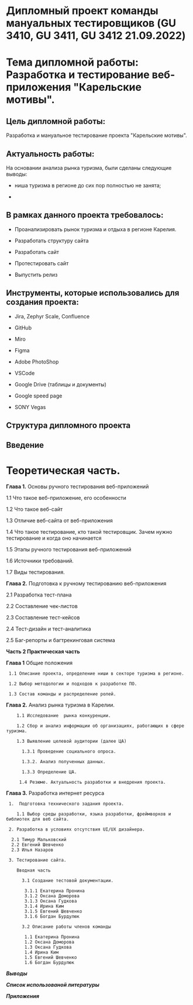 # Дипломный проект команды мануальных тестировщиков (GU 3410, GU 3411, GU 3412 21.09.2022)


# Тема дипломной работы: Разработка и тестирование веб-приложения "Карельские мотивы".

## Цель дипломной работы:

Разработка и мануальное тестирование проекта "Карельские мотивы".

## Актуальность работы:

На основании анализа рынка туризма, были сделаны следующие выводы:

* ниша туризма в регионе до сих пор полностью не занята;

* 

## В рамках данного проекта требовалось:

* Проанализировать рынок туризма и отдыха в регионе Карелия.

* Разработать структуру сайта

* Разработать сайт

* Протестировать сайт

* Выпустить релиз

## Инструменты, которые использовались для создания проекта:

* Jira, Zephyr Scale, Confluence

* GitHub

* Miro

* Figma

* Adobe PhotoShop

* VSCode

* Google Drive (таблицы и документы)

* Google speed page

* SONY Vegas

## Структура дипломного проекта

## Введение

# Теоретическая часть.

**Глава 1.** Основы ручного тестирования веб-приложений 

1.1 Что такое веб-приложение, его особенности

1.2 Что такое веб-сайт

1.3 Отличие веб-сайта от веб-приложения

1.4 Что такое тестирование, кто такой тестировщик. Зачем нужно тестирование и когда оно начинается

1.5 Этапы ручного тестирования веб-приложений

1.6 Источники требований.

1.7 Виды тестирования.
  
**Глава 2.** Подготовка к ручному тестированию веб-приложения 

2.1 Разработка тест-плана
    
2.2 Составление чек-листов

2.3 Составление тест-кейсов

2.4 Тест-дизайн и тест-аналитика

2.5 Баг-репорты и багтрекинговая система

**Часть 2 Практическая часть**

**Глава 1** Общие положения

     1.1 Описание проекта, определение ниши в секторе туризма в регионе.

     1.2 Выбор методологии и подходов к разработке ПО.

     1.3 Состав команды и распределение ролей.

  **Глава 2.** Анализ рынка туризма в Карелии.
   
        1.1 Исследование  рынка конкуренции.

        1.2 Сбор и анализ информации об организациях, работающих в сфере туризма. 

        1.3 Выявление целевой аудитории (далее ЦА)

          1.3.1 Проведение социального опроса.

          1.3.2. Анализ полученных данных.

          1.3.3 Определение ЦА.
        
         1.4 Резюме. Актуальность разработки и внедрения проекта.

   **Глава 3.** Разработка интернет ресурса

     1.  Подготовка технического задания проекта.
       
        1.1 Выбор среды разработки, языка разработки, фреймворков и библиотек для веб сайта.
        
     2. Разработка в условиях отсутствия UI/UX дизайнера.

      2.1 Тимур Мальковский
      2.2 Евгений Шевченко
      2.3 Илья Назаров

     3. Тестирование сайта.

        Вводная часть

          3.1 Создание тестовой документации.
        
           3.1.1 Екатерина Пронина 
           3.1.2 Оксана Доморова 
           3.1.3 Оксана Гудкова 
           3.1.4 Ирина Ким 
           3.1.5 Евгений Шевченко 
           3.1.6 Богдан Бурдулюк 

          3.2 Описание работы членов команды

           1.1 Екатерина Пронина 
           1.2 Оксана Доморова 
           1.3 Оксана Гудкова 
           1.4 Ирина Ким 
           1.5 Евгений Шевченко 
           1.6 Богдан Бурдулюк 
          

   ***Выводы***

   ***Список использованой литературы***
      
   ***Приложения***


